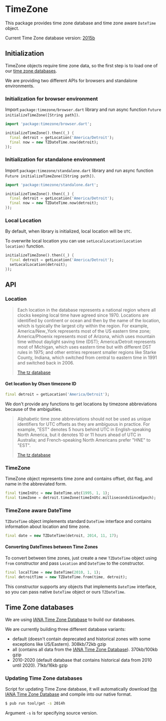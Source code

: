 # TimeZone

This package provides time zone database and time zone aware `DateTime`
object.

Current Time Zone database version:
[2015b](http://www.iana.org/time-zones/repository/releases/tzcode2015b.tar.gz)

## Initialization

TimeZone objects require time zone data, so the first step is to load
one of our [time zone databases](#databases).

We are providing two different APIs for browsers and standalone
environments.

### Initialization for browser environment

Import `package:timezone/browser.dart` library and run async function
`Future initializeTimeZone([String path])`.

```dart
import 'package:timezone/browser.dart';

initializeTimeZone().then((_) {
  final detroit = getLocation('America/Detroit');
  final now = new TZDateTime.now(detroit);
});
```

### Initialization for standalone environment

Import `package:timezone/standalone.dart` library and run async function
`Future initializeTimeZone([String path])`.

```dart
import 'package:timezone/standalone.dart';

initializeTimeZone().then((_) {
  final detroit = getLocation('America/Detroit');
  final now = new TZDateTime.now(detroit);
});
```

### Local Location

By default, when library is initialized, local location will be `UTC`.

To overwrite local location you can use `setLocalLocation(Location
location)` function.

```dart
initializeTimeZone().then((_) {
  final detroit = getLocation('America/Detroit');
  setLocalLocation(detroit);
});
```

## API

### Location

> Each location in the database represents a national region where all
> clocks keeping local time have agreed since 1970. Locations are
> identified by continent or ocean and then by the name of the
> location, which is typically the largest city within the region. For
> example, America/New_York represents most of the US eastern time
> zone; America/Phoenix represents most of Arizona, which uses
> mountain time without daylight saving time (DST); America/Detroit
> represents most of Michigan, which uses eastern time but with
> different DST rules in 1975; and other entries represent smaller
> regions like Starke County, Indiana, which switched from central to
> eastern time in 1991 and switched back in 2006.
>
> [The tz database](http://www.twinsun.com/tz/tz-link.htm)

#### Get location by Olsen timezone ID

```dart
final detroit = getLocation('America/Detroit');
```

We don't provide any functions to get locations by timezone
abbreviations because of the ambiguities.

> Alphabetic time zone abbreviations should not be used as unique
> identifiers for UTC offsets as they are ambiguous in practice. For
> example, "EST" denotes 5 hours behind UTC in English-speaking North
> America, but it denotes 10 or 11 hours ahead of UTC in Australia;
> and French-speaking North Americans prefer "HNE" to "EST".
>
> [The tz database](http://www.twinsun.com/tz/tz-link.htm)

### TimeZone

TimeZone object represents time zone and contains offset, dst flag,
and name in the abbreviated form.

```dart
final timeInUtc = new DateTime.utc(1995, 1, 1);
final timeZone = detroit.timeZone(timeInUtc.millisecondsSinceEpoch);
```

### TimeZone aware DateTime

`TZDateTime` object implements standard `DateTime` interface and
contains information about location and time zone.

```dart
final date = new TZDateTime(detroit, 2014, 11, 17);
```

#### Converting DateTimes between Time Zones

To convert between time zones, just create a new `TZDateTime` object
using `from` constructor and pass `Location` and `DateTime` to the
constructor.

```dart
final localTime = new DateTime(2010, 1, 1);
final detroitTime = new TZDateTime.from(time, detroit);
```

This constructor supports any objects that implements `DateTime`
interface, so you can pass native `DateTime` object or ours
`TZDateTime`.

## <a name="databases"></a> Time Zone databases

We are using [IANA Time Zone Database](http://www.iana.org/time-zones)
to build our databases.

We are currently building three different database variants:

- default (doesn't contain deprecated and historical zones with some
  exceptions like US/Eastern). 308kb/72kb gzip
- all (contains all data from the
  [IANA Time Zone Database](http://www.iana.org/time-zones)). 370kb/100kb
  gzip
- 2010-2020 (default database that contains historical data from 2010
  until 2020). 71kb/16kb gzip

### Updating Time Zone databases

Script for updating Time Zone database, it will automatically download
[the IANA Time Zone Database](http://www.iana.org/time-zones) and
compile into our native format.

```sh
$ pub run tool/get -s 2014h
```

Argument `-s` is for specifying source version.